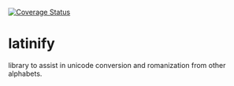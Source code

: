 [![Coverage Status](https://coveralls.io/repos/github/heat/latinify/badge.svg?branch=master)](https://coveralls.io/github/heat/latinify?branch=master)

# latinify
library to assist in unicode conversion and romanization from other alphabets.
